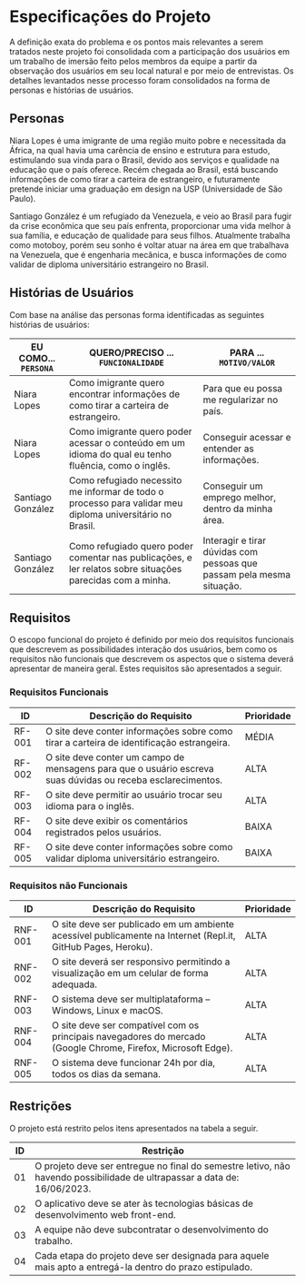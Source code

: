 # Especificações do Projeto

A definição exata do problema e os pontos mais relevantes a serem tratados neste projeto foi consolidada com a participação dos usuários em um trabalho de imersão feito pelos membros da equipe a partir da observação dos usuários em seu local natural e por meio de entrevistas. Os detalhes levantados nesse processo foram consolidados na forma de personas e histórias de usuários.

## Personas

Niara Lopes é uma imigrante de uma região muito pobre e necessitada da África, na qual havia uma carência de ensino e estrutura para estudo, estimulando sua vinda para o Brasil, devido aos serviços e qualidade na educação que o país oferece. Recém chegada ao Brasil, está buscando informações de como tirar a carteira de estrangeiro, e futuramente pretende iniciar uma graduação em design na USP (Universidade de São Paulo).

Santiago González é um refugiado da Venezuela, e veio ao Brasil para fugir da crise econômica que seu país enfrenta, proporcionar uma vida melhor à sua família, e educação de qualidade para seus filhos. Atualmente trabalha como motoboy, porém seu sonho é voltar atuar na área em que trabalhava na Venezuela, que é engenharia mecânica, e busca informações de como validar de diploma universitário estrangeiro no Brasil.

 
## Histórias de Usuários

Com base na análise das personas forma identificadas as seguintes histórias de usuários:

|EU COMO... `PERSONA`| QUERO/PRECISO ... `FUNCIONALIDADE`                                    |PARA ... `MOTIVO/VALOR`                                               |
|--------------------|-----------------------------------------------------------------------|--------------------------------------------------------------------- |
|Niara Lopes         |Como imigrante quero encontrar informações de como tirar a carteira de estrangeiro.  | Para que eu possa me regularizar no país.                 |    
|Niara Lopes         |Como imigrante quero poder acessar o conteúdo em um idioma do qual eu tenho fluência, como o inglês. | Conseguir acessar e entender as informações. |
|Santiago González   |Como refugiado necessito me informar de todo o processo para validar meu diploma universitário no Brasil. | Conseguir um emprego melhor, dentro da minha área.           |
|Santiago González   |Como refugiado quero poder comentar nas publicações, e ler relatos sobre situações parecidas com a minha.       | Interagir e tirar dúvidas com pessoas que passam pela mesma situação. |


## Requisitos

O escopo funcional do projeto é definido por meio dos requisitos funcionais que descrevem as possibilidades interação dos usuários, bem como os requisitos não funcionais que descrevem os aspectos que o sistema deverá apresentar de maneira geral. Estes requisitos são apresentados a seguir.


### Requisitos Funcionais

|ID    | Descrição do Requisito | Prioridade |
|------|-----------------------------------------|----|
|RF-001| O site deve conter informações sobre como tirar a carteira de identificação estrangeira. | MÉDIA | 
|RF-002| O site deve conter um campo de mensagens para que o usuário escreva suas dúvidas ou receba esclarecimentos. | ALTA |
|RF-003| O site deve permitir ao usuário trocar seu idioma para o inglês. | ALTA | 
|RF-004| O site deve exibir os comentários registrados pelos usuários. |BAIXA | 
|RF-005| O site deve conter informações sobre como validar diploma universitário estrangeiro. |BAIXA | 


### Requisitos não Funcionais

|ID     | Descrição do Requisito  |Prioridade |
|-------|-------------------------|----|
|RNF-001| O site deve ser publicado em um ambiente acessível publicamente na Internet (Repl.it, GitHub Pages, Heroku). | ALTA | 
|RNF-002| O site deverá ser responsivo permitindo a visualização em um celular de forma adequada. | ALTA | 
|RNF-003| O sistema deve ser multiplataforma – Windows, Linux e macOS. | ALTA | 
|RNF-004| O site deve ser compatível com os principais navegadores do mercado (Google Chrome, Firefox, Microsoft Edge). | ALTA | 
|RNF-005| O sistema deve funcionar 24h por dia, todos os dias da semana. | ALTA | 


## Restrições

O projeto está restrito pelos itens apresentados na tabela a seguir.

|ID| Restrição                                                                                                               |
|--|-------------------------------------------------------------------------------------------------------------------------|
|01| O projeto deve ser entregue no final do semestre letivo, não havendo possibilidade de ultrapassar a data de: 16/06/2023. |
|02| O aplicativo deve se ater às tecnologias básicas de desenvolvimento web front-end.                                       |
|03| A equipe não deve subcontratar o desenvolvimento do trabalho.                                                            |
|04| Cada etapa do projeto deve ser designada para aquele mais apto a entregá-la dentro do prazo estipulado.                  |


